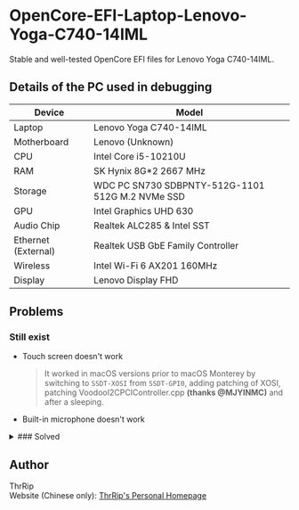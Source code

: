 # OpenCore-EFI-Laptop-Lenovo-Yoga-C740-14IML
Stable and well-tested OpenCore EFI files for Lenovo Yoga C740-14IML.

## Details of the PC used in debugging
| Device      | Model               |
| ----------- | ------------------- |
| Laptop      | Lenovo Yoga C740-14IML |
| Motherboard | Lenovo (Unknown)    |
| CPU         | Intel Core i5-10210U |
| RAM         | SK Hynix 8G\*2 2667 MHz |
| Storage     | WDC PC SN730 SDBPNTY-512G-1101 512G M.2 NVMe SSD |
| GPU         | Intel Graphics UHD 630 |
| Audio Chip  | Realtek ALC285 & Intel SST |
| Ethernet (External) | Realtek USB GbE Family Controller |
| Wireless    | Intel Wi-Fi 6 AX201 160MHz |
| Display     | Lenovo Display FHD  |

## Problems
### Still exist
- Touch screen doesn't work
  > It worked in macOS versions prior to macOS Monterey by switching to `SSDT-XOSI` from `SSDT-GPI0`, adding patching of XOSI, patching VoodooI2CPCIController.cpp **(thanks @MJYINMC)** and after a sleeping.
- Built-in microphone doesn't work

<details>
<summary>### Solved</summary>
_Sorted by discovered date, newer to older._

- System Preferences app crash (or freeze or throw a "Could not load ... preference pane" error) when trying to open the following panes:
  - Siri
  - Accessibility
  - Network
  - Bluetooth
  - Mouse
  > Fixed by removing `IntelBluetoothInjector.kext` and adding `BlueToolFixup.kext`, credit to [extra instructions for Monterey users](https://openintelwireless.github.io/IntelBluetoothFirmware/FAQ.html#what-additional-steps-should-i-do-to-make-bluetooth-work-on-macos-monterey-and-newer) by [OpenIntelWireless](https://github.com/OpenIntelWireless).
- Extremely slow OS starting-up
  > Same cause and solution as the crashing of System Preferences.
- The audio chip failed to drive
  > AppleALC.kext with `layout-id` 61 is OK.
- Unable to enter macOS 11.0.1 Installer (Whether it is in-system upgrade or USB upgrade)
  > You have to set the value of DVMT pre-allocated by **patching BIOS** (setting it in the `config.plist` for OpenCore won't work). See [here](https://zhuanlan.zhihu.com/p/266400995) for the instructions and **thanks @MJYINMC**.
- Stuck on `apfs_module_start... Previous shutdown cause...` while booting into the installer
  > Not problems with EFI files, solved after reflash the USB Installer.
- Stuck on `IOG flags ... Generation from SMC report as ... IOPPF ...` while booting into the installer
  > Solved after fixing SSDTs, adding some kernel extensions, etc.
- Stuck on `[ PCI configuration end, bridges 2, devices 20 ]` while booting into the installer
  > Solved after reordering the SSDTs.
</details>

## Author
ThrRip  
Website (Chinese only): [ThrRip's Personal Homepage](https://thrrip.space)
